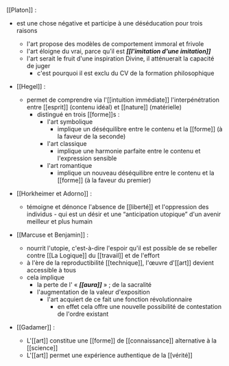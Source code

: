 [[Platon]] :
- est une chose négative et participe à une déséducation pour trois raisons
  - l'art propose des modèles de comportement immoral et frivole
  - l'art éloigne du vrai, parce qu’il est ***[[l'imitation d'une imitation]]***
  - l'art serait le fruit d'une inspiration Divine, il atténuerait la capacité de juger
    - c'est pourquoi il est exclu du CV de la formation philosophique

- [[Hegel]] : 
	- permet de comprendre via l'[[intuition immédiate]] l'interpénétration entre [[esprit]] (contenu idéal) et [[nature]] (matérielle)
      - distingué en trois [[forme]]s :
        - l'art symbolique
          - implique un déséquilibre entre le contenu et la [[forme]] (à la faveur de la seconde)
        - l'art classique
          - implique une harmonie parfaite entre le contenu et l'expression sensible
        - l'art romantique
          - implique un nouveau déséquilibre entre le contenu et la [[forme]] (à la faveur du premier)
- [[Horkheimer et Adorno]] :
	-   témoigne et dénonce l'absence de [[liberté]] et l'oppression des individus
      - qui est un désir et une “anticipation utopique” d'un avenir meilleur et plus humain
- [[Marcuse et Benjamin]] :
	-  nourrit l'utopie, c'est-à-dire l'espoir qu'il est possible de se rebeller contre [[La Logique]] du [[travail]] et de l'effort
	- à l'ère de la reproductibilité [[technique]], l'œuvre d'[[art]] devient accessible à tous
	- cela implique
	    - la perte de l' « ***[[aura]]*** » ; de la sacralité
	    - l'augmentation de la valeur d'exposition
	      - l'art acquiert de ce fait une fonction révolutionnaire
	        - en effet cela offre une nouvelle possibilité de contestation de l'ordre existant
- [[Gadamer]] : 
	- L'[[art]] constitue une [[forme]] de [[connaissance]] alternative à la [[science]]
    - L'[[art]] permet une expérience authentique de la [[vérité]]